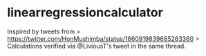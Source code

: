 # linearregressioncalculator
Inspired by tweets from > https://twitter.com/HonMushimba/status/1660919839685263360 > Calculations verified via @LiviousT's tweet in the same thread.
